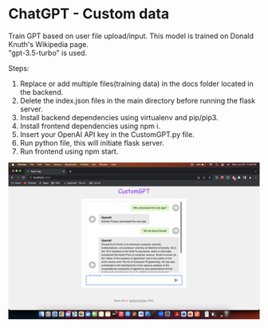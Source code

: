 # ChatGPT - Custom data
Train GPT based on user file upload/input. This model is trained on Donald Knuth's Wikipedia page.
<br>
"gpt-3.5-turbo" is used.

Steps:
1. Replace or add multiple files(training data) in the docs folder located in the backend.
2. Delete the index.json files in the main directory before running the flask server.
3. Install backend dependencies using virtualenv and pip/pip3.
4. Install frontend dependencies using npm i.
5. Insert your OpenAI API key in the CustomGPT.py file.
6. Run python file, this will initiate flask server.
7. Run frontend using npm start.

![Web App](customgpt-frontend/public/CustomGPT.png)